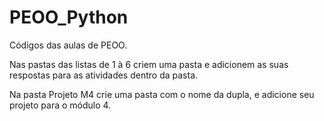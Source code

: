 # PEOO_Python
Códigos das aulas de PEOO.


Nas pastas das listas de 1 à 6 criem uma pasta e adicionem as suas respostas para as atividades dentro da pasta.

Na pasta Projeto M4 crie uma pasta com o nome da dupla, e adicione seu projeto para o módulo 4.
